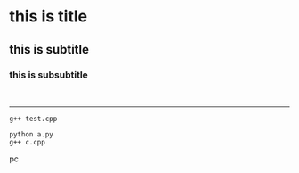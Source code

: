 # this is title
## this is subtitle
### this is subsubtitle
<br>

---
```g++ test.cpp```
```
python a.py
g++ c.cpp
```
pc
